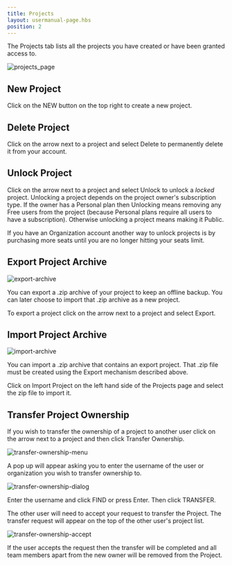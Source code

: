 ```yaml
---
title: Projects
layout: usermanual-page.hbs
position: 2
---
```


The Projects tab lists all the projects you have created or have been granted access to.

![projects_page][1]

## New Project

Click on the NEW button on the top right to create a new project.

## Delete Project

Click on the arrow next to a project and select Delete to permanently delete it from your account.

## Unlock Project

Click on the arrow next to a project and select Unlock to unlock a *locked* project. Unlocking a project depends on the project owner's subscription type. If the owner has a Personal plan then Unlocking means removing any Free users from the project (because Personal plans require all users to have a subscription). Otherwise unlocking a project means making it Public.

If you have an Organization account another way to unlock projects is by purchasing more seats until you are no longer hitting your seats limit.

## Export Project Archive

![export-archive][2]

You can export a .zip archive of your project to keep an offline backup. You can later choose to import that .zip archive as a new project.

To export a project click on the arrow next to a project and select Export.

## Import Project Archive

![import-archive][3]

You can import a .zip archive that contains an export project. That .zip file must be created using the Export mechanism described above.

Click on Import Project on the left hand side of the Projects page and select the zip file to import it.

## Transfer Project Ownership

If you wish to transfer the ownership of a project to another user click on the arrow next to a project and then click Transfer Ownership.

![transfer-ownership-menu][4]

A pop up will appear asking you to enter the username of the user or organization you wish to transfer ownership to.

![transfer-ownership-dialog][5]

Enter the username and click FIND or press Enter. Then click TRANSFER.

The other user will need to accept your request to transfer the Project. The transfer request will appear on the top of the other user's project list.

![transfer-ownership-accept][6]

If the user accepts the request then the transfer will be completed and all team members apart from the new owner will be removed from the Project.


[1]: /images/user-manual/profile/profile.png "Projects"
[2]: /images/user-manual/profile/projects/export-archive-button.jpg
[3]: /images/user-manual/profile/projects/import-archive-button.jpg
[4]: /images/user-manual/profile/projects/transfer-ownership-menu.png
[5]: /images/user-manual/profile/projects/transfer-ownership-dialog.png
[6]: /images/user-manual/profile/projects/transfer-ownership-accept.png

